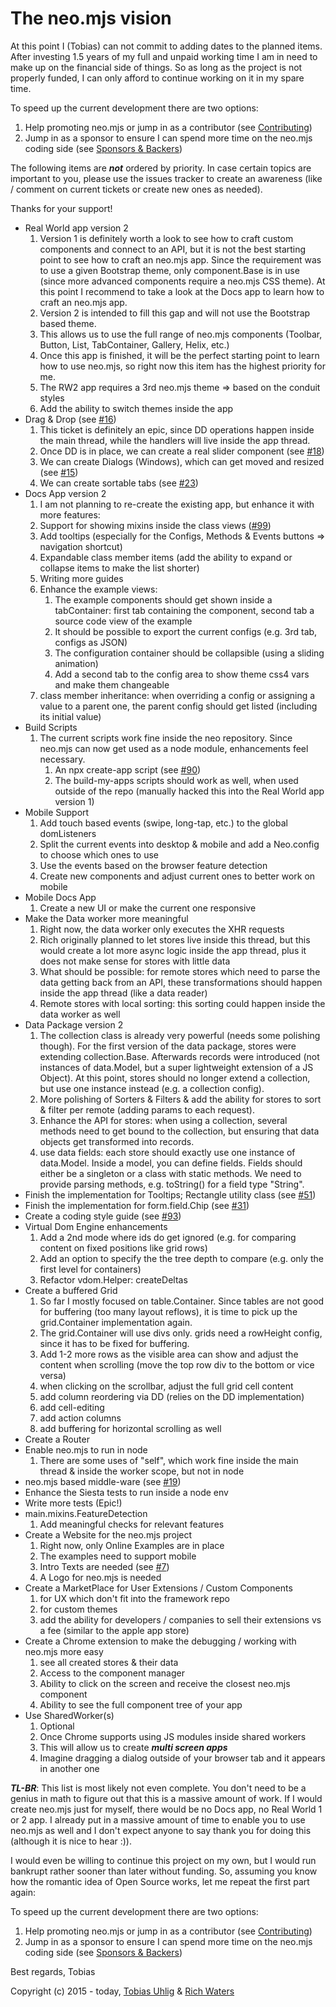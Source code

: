 # The neo.mjs vision

At this point I (Tobias) can not commit to adding dates to the planned items.
After investing 1.5 years of my full and unpaid working time I am in need to make up on the financial side of things.
So as long as the project is not properly funded, I can only afford to continue working on it in my spare time.

To speed up the current development there are two options:
1. Help promoting neo.mjs or jump in as a contributor (see <a href="../CONTRIBUTING.md">Contributing</a>)
2. Jump in as a sponsor to ensure I can spend more time on the neo.mjs coding side (see <a href="../BACKERS.md">Sponsors & Backers</a>)

The following items are ***not*** ordered by priority. In case certain topics are important to you, please use the issues
tracker to create an awareness (like / comment on current tickets or create new ones as needed).

Thanks for your support!

* Real World app version 2
    1. Version 1 is definitely worth a look to see how to craft custom components and connect to an API,
    but it is not the best starting point to see how to craft an neo.mjs app. Since the requirement was to use a given
    Bootstrap theme, only component.Base is in use (since more advanced components require a neo.mjs CSS theme).
    At this point I recommend to take a look at the Docs app to learn how to craft an neo.mjs app.
    2. Version 2 is intended to fill this gap and will not use the Bootstrap based theme.
    3. This allows us to use the full range of neo.mjs components (Toolbar, Button, List, TabContainer, Gallery, Helix, etc.)
    4. Once this app is finished, it will be the perfect starting point to learn how to use neo.mjs,
    so right now this item has the highest priority for me.
    5. The RW2 app requires a 3rd neo.mjs theme => based on the conduit styles
    6. Add the ability to switch themes inside the app
* Drag & Drop (see <a href="https://github.com/neomjs/neo/issues/16">#16</a>)
    1. This ticket is definitely an epic, since DD operations happen inside the main thread, while the handlers will
    live inside the app thread.
    2. Once DD is in place, we can create a real slider component (see <a href="https://github.com/neomjs/neo/issues/18">#18</a>)
    3. We can create Dialogs (Windows), which can get moved and resized (see <a href="https://github.com/neomjs/neo/issues/15">#15</a>)
    4. We can create sortable tabs (see <a href="https://github.com/neomjs/neo/issues/23">#23</a>)
* Docs App version 2
    1. I am not planning to re-create the existing app, but enhance it with more features:
    2. Support for showing mixins inside the class views (<a href="https://github.com/neomjs/neo/issues/99">#99</a>)
    3. Add tooltips (especially for the Configs, Methods & Events buttons => navigation shortcut)
    4. Expandable class member items (add the ability to expand or collapse items to make the list shorter)
    5. Writing more guides
    6. Enhance the example views:
        1. The example components should get shown inside a tabContainer: first tab containing the component,
        second tab a source code view of the example
        2. It should be possible to export the current configs (e.g. 3rd tab, configs as JSON)
        3. The configuration container should be collapsible (using a sliding animation)
        4. Add a second tab to the config area to show theme css4 vars and make them changeable
    7. class member inheritance: when overriding a config or assigning a value to a parent one, the parent config
    should get listed (including its initial value)
* Build Scripts
    1. The current scripts work fine inside the neo repository. Since neo.mjs can now get used as a node module,
    enhancements feel necessary.
        1. An npx create-app script (see <a href="https://github.com/neomjs/neo/issues/90">#90</a>)
        2. The build-my-apps scripts should work as well, when used outside of the repo (manually hacked this into the
        Real World app version 1)
* Mobile Support
    1. Add touch based events (swipe, long-tap, etc.) to the global domListeners
    2. Split the current events into desktop & mobile and add a Neo.config to choose which ones to use
    3. Use the events based on the browser feature detection
    4. Create new components and adjust current ones to better work on mobile
* Mobile Docs App
    1. Create a new UI or make the current one responsive
* Make the Data worker more meaningful
    1. Right now, the data worker only executes the XHR requests
    2. Rich originally planned to let stores live inside this thread, but this would create a lot more async logic inside
    the app thread, plus it does not make sense for stores with little data
    3. What should be possible: for remote stores which need to parse the data getting back from an API, these transformations
    should happen inside the app thread (like a data reader)
    4. Remote stores with local sorting: this sorting could happen inside the data worker as well
* Data Package version 2
    1. The collection class is already very powerful (needs some polishing though). For the first version of the data
    package, stores were extending collection.Base. Afterwards records were introduced (not instances of data.Model,
    but a super lightweight extension of a JS Object). At this point, stores should no longer extend a collection,
    but use one instance instead (e.g. a collection config).
    2. More polishing of Sorters & Filters & add the ability for stores to sort & filter per remote (adding params to
    each request).
    3. Enhance the API for stores: when using a collection, several methods need to get bound to the collection, but
    ensuring that data objects get transformed into records.
    4. use data fields: each store should exactly use one instance of data.Model. Inside a model, you can define fields.
    Fields should either be a singleton or a class with static methods. We need to provide parsing methods, e.g. toString()
    for a field type "String".
* Finish the implementation for Tooltips; Rectangle utility class (see <a href="https://github.com/neomjs/neo/issues/51">#51</a>)
* Finish the implementation for form.field.Chip (see <a href="https://github.com/neomjs/neo/issues/31">#31</a>)
* Create a coding style guide (see <a href="https://github.com/neomjs/neo/issues/93">#93</a>)
* Virtual Dom Engine enhancements
    1. Add a 2nd mode where ids do get ignored (e.g. for comparing content on fixed positions like grid rows)
    2. Add an option to specify the the tree depth to compare (e.g. only the first level for containers)
    3. Refactor vdom.Helper: createDeltas
* Create a buffered Grid
    1. So far I mostly focused on table.Container. Since tables are not good for buffering (too many layout reflows),
    it is time to pick up the grid.Container implementation again.
    2. The grid.Container will use divs only. grids need a rowHeight config, since it has to be fixed for buffering.
    3. Add 1-2 more rows as the visible area can show and adjust the content when scrolling (move the top row div to
    the bottom or vice versa)
    4. when clicking on the scrollbar, adjust the full grid cell content
    5. add column reordering via DD (relies on the DD implementation)
    6. add cell-editing
    7. add action columns
    8. add buffering for horizontal scrolling as well
* Create a Router
* Enable neo.mjs to run in node
    1. There are some uses of "self", which work fine inside the main thread & inside the worker scope, but not in node
* neo.mjs based middle-ware (see <a href="https://github.com/neomjs/neo/issues/19">#19</a>)
* Enhance the Siesta tests to run inside a node env
* Write more tests (Epic!)
* main.mixins.FeatureDetection
    1. Add meaningful checks for relevant features
* Create a Website for the neo.mjs project
    1. Right now, only Online Examples are in place
    2. The examples need to support mobile
    3. Intro Texts are needed (see <a href="https://github.com/neomjs/neo/issues/7">#7</a>)
    4. A Logo for neo.mjs is needed 
* Create a MarketPlace for User Extensions / Custom Components
    1. for UX which don't fit into the framework repo
    2. for custom themes
    3. add the ability for developers / companies to sell their extensions vs a fee (similar to the apple app store)
* Create a Chrome extension to make the debugging / working with neo.mjs more easy
    1. see all created stores & their data
    2. Access to the component manager
    3. Ability to click on the screen and receive the closest neo.mjs component
    4. Ability to see the full component tree of your app
* Use SharedWorker(s)
    1. Optional
    2. Once Chrome supports using JS modules inside shared workers
    3. This will allow us to create ***multi screen apps***
    4. Imagine dragging a dialog outside of your browser tab and it appears in another one
    
***TL-BR***: This list is most likely not even complete.
You don't need to be a genius in math to figure out that this is a massive amount of work.
If I would create neo.mjs just for myself, there would be no Docs app, no Real World 1 or 2 app.
I already put in a massive amount of time to enable you to use neo.mjs as well and I don't expect anyone to say thank
you for doing this (although it is nice to hear :)).

I would even be willing to continue this project on my own, but I would run bankrupt rather sooner than later without
funding. So, assuming you know how the romantic idea of Open Source works, let me repeat the first part again:

To speed up the current development there are two options:
1. Help promoting neo.mjs or jump in as a contributor (see <a href="../CONTRIBUTING.md">Contributing</a>)
2. Jump in as a sponsor to ensure I can spend more time on the neo.mjs coding side (see <a href="../BACKERS.md">Sponsors & Backers</a>)

Best regards, Tobias
        
Copyright (c) 2015 - today, <a href="https://www.linkedin.com/in/tobiasuhlig/">Tobias Uhlig</a>
& <a href="https://www.linkedin.com/in/richwaters/">Rich Waters</a>